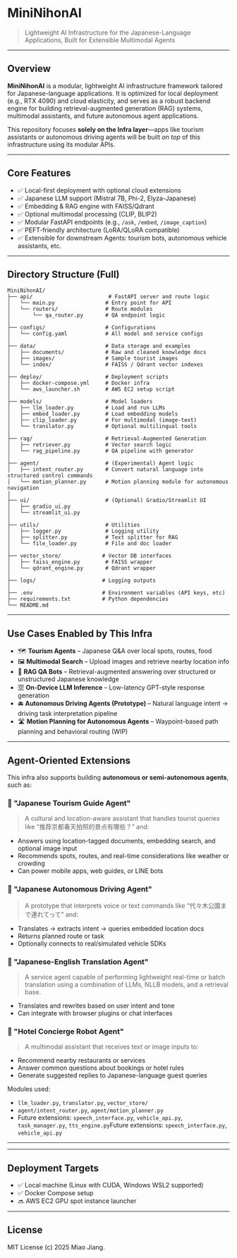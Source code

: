 # MiniNihonAI

> Lightweight AI Infrastructure for the Japanese-Language Applications, Built for Extensible Multimodal Agents

---

## Overview

**MiniNihonAI** is a modular, lightweight AI infrastructure framework tailored for Japanese-language applications. It is optimized for local deployment (e.g., RTX 4090) and cloud elasticity, and serves as a robust backend engine for building retrieval-augmented generation (RAG) systems, multimodal assistants, and future autonomous agent applications.

This repository focuses **solely on the Infra layer**—apps like tourism assistants or autonomous driving agents will be built *on top* of this infrastructure using its modular APIs.

---

## Core Features

- ✅ Local-first deployment with optional cloud extensions
- ✅ Japanese LLM support (Mistral 7B, Phi-2, Elyza-Japanese)
- ✅ Embedding & RAG engine with FAISS/Qdrant
- ✅ Optional multimodal processing (CLIP, BLIP2)
- ✅ Modular FastAPI endpoints (e.g., `/ask`, `/embed`, `/image_caption`)
- ✅ PEFT-friendly architecture (LoRA/QLoRA compatible)
- ✅ Extensible for downstream Agents: tourism bots, autonomous vehicle assistants, etc.

---

## Directory Structure (Full)

```
MiniNihonAI/
├── api/                        # FastAPI server and route logic
│   └── main.py                # Entry point for API
│   └── routers/               # Route modules
│       └── qa_router.py       # QA endpoint logic
│
├── configs/                   # Configurations
│   └── config.yaml            # All model and service configs
│
├── data/                      # Data storage and examples
│   ├── documents/             # Raw and cleaned knowledge docs
│   ├── images/                # Sample tourist images
│   └── index/                 # FAISS / Qdrant vector indexes
│
├── deploy/                    # Deployment scripts
│   ├── docker-compose.yml     # Docker infra
│   └── aws_launcher.sh        # AWS EC2 setup script
│
├── models/                    # Model loaders
│   ├── llm_loader.py          # Load and run LLMs
│   ├── embed_loader.py        # Load embedding models
│   ├── clip_loader.py         # For multimodal (image-text)
│   └── translator.py          # Optional multilingual tools
│
├── rag/                       # Retrieval-Augmented Generation
│   ├── retriever.py           # Vector search logic
│   └── rag_pipeline.py        # QA pipeline with generator
│
├── agent/                     # (Experimental) Agent logic
│   ├── intent_router.py       # Convert natural language into structured control commands
│   └── motion_planner.py      # Motion planning module for autonomous navigation
│
├── ui/                        # (Optional) Gradio/Streamlit UI
│   ├── gradio_ui.py
│   └── streamlit_ui.py
│
├── utils/                     # Utilities
│   ├── logger.py              # Logging utility
│   ├── splitter.py            # Text splitter for RAG
│   └── file_loader.py         # File and doc loader
│
├── vector_store/             # Vector DB interfaces
│   ├── faiss_engine.py        # FAISS wrapper
│   └── qdrant_engine.py       # Qdrant wrapper
│
├── logs/                     # Logging outputs
│
├── .env                      # Environment variables (API keys, etc)
├── requirements.txt          # Python dependencies
└── README.md
```

---

## Use Cases Enabled by This Infra

- 🗺️ **Tourism Agents** – Japanese Q&A over local spots, routes, food
- 🖼️ **Multimodal Search** – Upload images and retrieve nearby location info
- 💬 **RAG QA Bots** – Retrieval-augmented answering over structured or unstructured Japanese knowledge
- 🈳 **On-Device LLM Inference** – Low-latency GPT-style response generation
- 🚘 **Autonomous Driving Agents (Prototype)** – Natural language intent → driving task interpretation pipeline
- 🛣️ **Motion Planning for Autonomous Agents** – Waypoint-based path planning and behavioral routing (WIP)

---

## Agent-Oriented Extensions

This infra also supports building **autonomous or semi-autonomous agents**, such as:

### 🧳 "Japanese Tourism Guide Agent"
> A cultural and location-aware assistant that handles tourist queries like “推荐京都春天拍照的景点有哪些？” and:
- Answers using location-tagged documents, embedding search, and optional image input
- Recommends spots, routes, and real-time considerations like weather or crowding
- Can power mobile apps, web guides, or LINE bots

### 🧭 "Japanese Autonomous Driving Agent"
> A prototype that interprets voice or text commands like “代々木公園まで連れてって” and:
- Translates → extracts intent → queries embedded location docs
- Returns planned route or task
- Optionally connects to real/simulated vehicle SDKs

### 🤖 "Japanese-English Translation Agent"
> A service agent capable of performing lightweight real-time or batch translation using a combination of LLMs, NLLB models, and a retrieval base.
- Translates and rewrites based on user intent and tone
- Can integrate with browser plugins or chat interfaces

### 🍱 "Hotel Concierge Robot Agent"
> A multimodal assistant that receives text or image inputs to:
- Recommend nearby restaurants or services
- Answer common questions about bookings or hotel rules
- Generate suggested replies to Japanese-language guest queries

Modules used:
- `llm_loader.py`, `translator.py`, `vector_store/`
- `agent/intent_router.py`, `agent/motion_planner.py`
- Future extensions: `speech_interface.py`, `vehicle_api.py`, `task_manager.py`, `tts_engine.py`Future extensions: `speech_interface.py`, `vehicle_api.py`

---


---

## Deployment Targets

- ✅ Local machine (Linux with CUDA, Windows WSL2 supported)
- ✅ Docker Compose setup
- 🔜 AWS EC2 GPU spot instance launcher

---

## License

MIT License (c) 2025 Miao Jiang.

